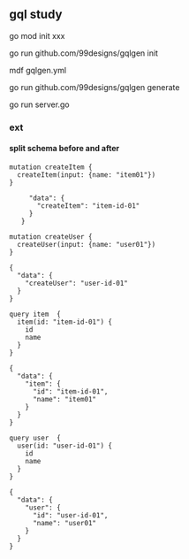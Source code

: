 ## gql study

go mod init xxx

go run github.com/99designs/gqlgen init

mdf gqlgen.yml

go run github.com/99designs/gqlgen generate

go run server.go

### ext

#### split schema before and after

```
mutation createItem {
  createItem(input: {name: "item01"})
}
```
 
 ```{
      "data": {
        "createItem": "item-id-01"
      }
    }
```

```
mutation createUser {
  createUser(input: {name: "user01"})
}
```

```
{
  "data": {
    "createUser": "user-id-01"
  }
}
```

```
query item  {
  item(id: "item-id-01") {
    id
    name
  }
}
```

```
{
  "data": {
    "item": {
      "id": "item-id-01",
      "name": "item01"
    }
  }
}
```

```
query user  {
  user(id: "user-id-01") {
    id
    name
  }
}
```

```
{
  "data": {
    "user": {
      "id": "user-id-01",
      "name": "user01"
    }
  }
}
```